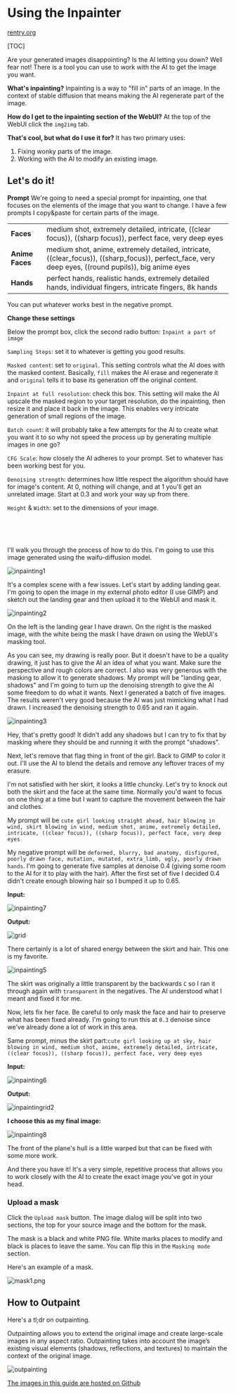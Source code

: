 # Using the Inpainter

[rentry.org](https://rentry.org/drfar)



[TOC]


Are your generated images disappointing? Is the AI letting you down? Well fear not! There is a tool you can use to work with the AI to get the image you want.

**What's inpainting?**
Inpainting is a way to "fill in" parts of an image. In the context of stable diffusion that means making the AI regenerate part of the image.

**How do I get to the inpainting section of the WebUI?**
At the top of the WebUI click the `img2img` tab.

**That's cool, but what do I use it for?**
It has two primary uses:
1. Fixing wonky parts of the image.
2. Working with the AI to modify an existing image.



## Let's do it!

**Prompt**
We're going to need a special prompt for inpainting, one that focuses on the elements of the image that you want to change. I have a few prompts I copy&paste for certain parts of the image.

|||
|-|-|
|**Faces**|<describe the face here> medium shot, extremely detailed, intricate, ((clear focus)), ((sharp focus)), perfect face, very deep eyes|
|**Anime Faces**|<describe the face here> medium shot, anime, extremely detailed, intricate, ((clear_focus)), ((sharp_focus)), perfect_face, very deep eyes, ((round pupils)), big anime eyes|
|**Hands**|perfect hands, realistic hands, extremely detailed hands, individual fingers, intricate fingers, 8k hands|

You can put whatever works best in the negative prompt.

**Change these settings**

Below the prompt box, click the second radio button: `Inpaint a part of image`

`Sampling Steps`: set it to whatever is getting you good results.

`Masked content`: set to `original`. This setting controls what the AI does with the masked content. Basically, `fill` makes the AI erase and regenerate it and `original` tells it to base its generation off the original content.

`Inpaint at full resolution`: check this box. This setting will make the AI upscale the masked region to your target resolution, do the inpainting, then resize it and place it back in the image. This enables very intricate generation of small regions of the image.

`Batch count`: it will probably take a few attempts for the AI to create what you want it to so why not speed the process up by generating multiple images in one go?

`CFG Scale`: how closely the AI adheres to your prompt. Set to whatever has been working best for you.

`Denoising strength`: determines how little respect the algorithm should have for image's content. At 0, nothing will change, and at 1 you'll get an unrelated image. Start at 0.3 and work your way up from there.

`Height` & `Width`: set to the dimensions of your image.



<br><br><br>


I'll walk you through the process of how to do this. I'm going to use this image generated using the waifu-diffusion model.

![inpainting1](Assets/inpainting1.png)

It's a complex scene with a few issues. Let's start by adding landing gear. I'm going to open the image in my external photo editor (I use GIMP) and sketch out the landing gear and then upload it to the WebUI and mask it.

![inpainting2](Assets/inpainting2.png)

On the left is the landing gear I have drawn. On the right is the masked image, with the white being the mask I have drawn on using the WebUI's masking tool.

As you can see, my drawing is really poor. But it doesn't have to be a quality drawing, it just has to give the AI an idea of what you want. Make sure the perspective and rough colors are correct. I also was very generous with the masking to allow it to generate shadows. My prompt will be "landing gear, shadows" and I'm going to turn up the denoising strength to give the AI some freedom to do what it wants. Next I generated a batch of five images. The results weren't very good because the AI was just mimicking what I had drawn. I increased the denoising strength to 0.65 and ran it again.

![inpainting3](Assets/inpainting3.png)

Hey, that's pretty good! It didn't add any shadows but I can try to fix that by masking where they should be and running it with the prompt "shadows".

Next, let's remove that flag thing in front of the girl. Back to GIMP to color it out. I'll use the AI to blend the details and remove any leftover traces of my erasure.

I'm not satisfied with her skirt, it looks a little chuncky. Let's try to knock out both the skirt and the face at the same time. Normally you'd want to focus on one thing at a time but I want to capture the movement between the hair and clothes.

My prompt will be `cute girl looking straight ahead, hair blowing in wind, skirt blowing in wind, medium shot, anime, extremely detailed, intricate, ((clear focus)), ((sharp focus)), perfect face, very deep eyes`

My negative prompt will be `deformed, blurry, bad anatomy, disfigured, poorly drawn face, mutation, mutated, extra_limb, ugly, poorly drawn hands`. I'm going to generate five samples at denoise 0.4 (giving some room to the AI for it to play with the hair). After the first set of five I decided 0.4 didn't create enough blowing hair so I bumped it up to 0.65.

**Input:**

![inpainting7](Assets/inpainting7.png)

**Output:**

![grid](Assets/inpaintingrid1.png)

There certainly is a lot of shared energy between the skirt and hair. This one is my favorite.

![inpainting5](Assets/inpainting5.png)

The skirt was originally a little transparent by the backwards `C` so I ran it through again with `transparent` in the negatives. The AI understood what I meant and fixed it for me.

Now, lets fix her face.  Be careful to only mask the face and hair to preserve what has been fixed already. I'm going to run this at `0.3` denoise since we've already done a lot of work in this area.

Same prompt, minus the skirt part:`cute girl looking up at sky, hair blowing in wind, medium shot, anime, extremely detailed, intricate, ((clear focus)), ((sharp focus)), perfect face, very deep eyes`

**Input:**

![inpainting6](Assets/inpainting6.png)

**Output:**

![inpaintingrid2](Assets/inpaintingrid2.png)

**I choose this as my final image:**

![inpainting8](Assets/inpainting8.png)

The front of the plane's hull is a little warped but that can be fixed with some more work.

And there you have it! It's a very simple, repetitive process that allows you to work closely with the AI to create the exact image you've got in your head.



### Upload a mask

Click the `Upload mask` button. The image dialog will be split into two sections, the top for your source image and the bottom for the mask.

The mask is a black and white PNG file. White marks places to modify and black is places to leave the same. You can flip this in the `Masking mode` section.

Here's an example of a mask.

![mask1.png](Assets/mask1.png)



## How to Outpaint

Here's a tl;dr on outpainting.



Outpainting allows you to extend the original image and create large-scale images in any aspect ratio. Outpainting takes into account the image’s  existing visual elements (shadows, reflections, and textures) to maintain the context of the original image.



![outpainting](Assets/outpainting.png)



[The images in this guide are hosted on Github](https://github.com/Engineer-of-Stuff/stable-diffusion-paperspace)
